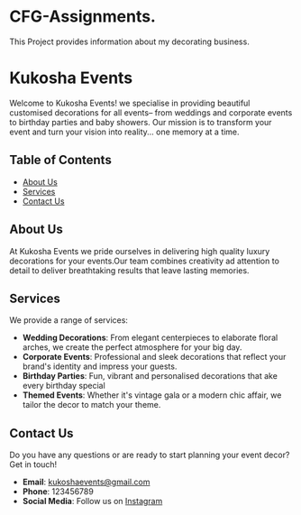 # CFG-Assignments.
This Project provides information about my decorating business. 

# Kukosha Events 
Welcome to Kukosha Events! we specialise in providing beautiful customised decorations for all events– from weddings and corporate events to birthday parties and baby showers. Our mission is to transform your event and turn your vision into reality... one memory at a time.   

## Table of Contents
* [About Us](#about-us)
* [Services](#services-)
* [Contact Us](#contact-us)

## About Us
At Kukosha Events we pride ourselves in delivering high quality luxury decorations for your events.Our team combines creativity ad attention to detail to deliver breathtaking results that leave lasting memories.  


## Services 
We provide a range of services:
* **Wedding Decorations**: From elegant centerpieces to elaborate floral arches, we create the perfect atmosphere for your big day.
* **Corporate Events**: Professional and sleek decorations that reflect your brand's identity and impress your guests.
* **Birthday Parties**: Fun, vibrant and personalised decorations that ake every birthday special 
* **Themed Events**: Whether it's vintage gala or a modern chic affair, we tailor the decor to match your theme.


## Contact Us
Do you have any questions or are ready to start planning your event decor? Get in touch!
* **Email**: kukoshaevents@gmail.com
* **Phone**: 123456789
* **Social Media**: Follow us on [Instagram](https://www.instagram.com/kukoshaevents/)

